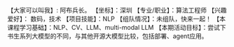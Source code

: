 【大家可以叫我】: 阿布兵长。
【坐标】：深圳
【专业/职业】：算法工程师
【兴趣爱好】： 数码，技术
【项目技能】：NLP
【组队情况】：未组队，快来一起！
【本课程学习基础】：NLP、CV、LLM、multi-modal LLM
【本期活动目标】：尝试下书生系列大模型的不同，与其他开源大模型比较，包括部署、agent应用。
